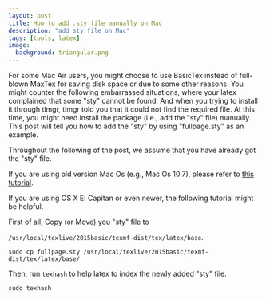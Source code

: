 ```yaml
---
layout: post
title: How to add .sty file manually on Mac 
description: "add sty file on Mac"
tags: [tools, latex]
image:
  background: triangular.png
---
```


For some Mac Air users, you might choose to use BasicTex instead of full-blown MaxTex for saving disk space or due to some other reasons. You might counter the following embarrassed situations, where your latex complained that some "sty" cannot be found. And when you trying to install it through tlmgr, tlmgr told you that it could not find the required file. At this time, you might need install the package (i.e., add the "sty" file) manually. This post will tell you how to add the "sty" by using "fullpage.sty" as an example. 

Throughout the following of the post, we assume that you have already got the "sty" file.

If you are using old version Mac Os (e.g., Mac Os 10.7), please refer to [this tutorial](http://tex.stackexchange.com/questions/10252/how-do-i-add-a-sty-file-to-my-mactex-texshop-installation).

If you are using OS X EI Capitan or even newer, the following tutorial might be helpful. 

First of all, Copy (or Move) you "sty" file to 

`/usr/local/texlive/2015basic/texmf-dist/tex/latex/base`.

~~~shell
sudo cp fullpage.sty /usr/local/texlive/2015basic/texmf-dist/tex/latex/base/
~~~

Then, run `texhash` to help latex to index the newly added "sty" file.

~~~shell
sudo texhash
~~~